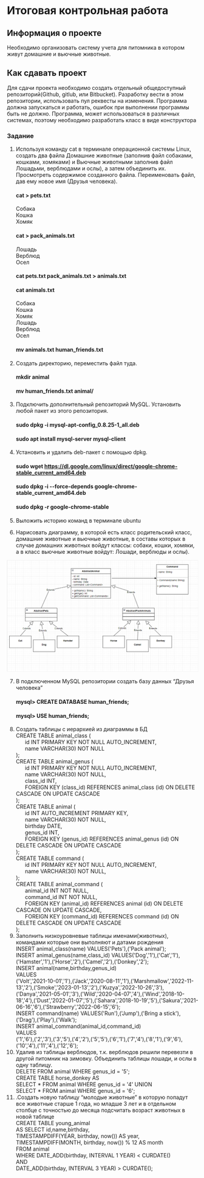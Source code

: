 ﻿# Итоговая контрольная работа
## Информация о проекте
Необходимо организовать систему учета для питомника в котором живут
домашние и вьючные животные.
## Как сдавать проект
Для сдачи проекта необходимо создать отдельный общедоступный
репозиторий(Github, gitlub, или Bitbucket). Разработку вести в этом
репозитории, использовать пул реквесты на изменения. Программа должна
запускаться и работать, ошибок при выполнении программы быть не должно.
Программа, может использоваться в различных системах, поэтому необходимо
разработать класс в виде конструктора


### Задание
1. Используя команду cat в терминале операционной системы Linux, создать
   два файла Домашние животные (заполнив файл собаками, кошками,
   хомяками) и Вьючные животными заполнив файл Лошадьми, верблюдами и
   ослы), а затем объединить их. Просмотреть содержимое созданного файла.
   Переименовать файл, дав ему новое имя (Друзья человека).

      #### cat > pets.txt
   Собака  
   Кошка  
   Хомяк
      #### cat > pack_animals.txt
   Лошадь  
   Верблюд  
   Осел

      #### cat pets.txt pack_animals.txt > animals.txt
      #### cat animals.txt
   Собака  
   Кошка  
   Хомяк  
   Лошадь  
   Верблюд  
   Осел  
      #### mv animals.txt human_friends.txt
2. Создать директорию, переместить файл туда.
      #### mkdir animal
      #### mv human_friends.txt animal/
3. Подключить дополнительный репозиторий MySQL. Установить любой пакет
   из этого репозитория.
      #### sudo dpkg -i mysql-apt-config_0.8.25-1_all.deb
      #### sudo apt install mysql-server mysql-client
4. Установить и удалить deb-пакет с помощью dpkg.
      #### sudo wget https://dl.google.com/linux/direct/google-chrome-stable_current_amd64.deb
      #### sudo dpkg -i --force-depends google-chrome-stable_current_amd64.deb
      #### sudo dpkg -r google-chrome-stable
5. Выложить историю команд в терминале ubuntu
      

6. Нарисовать диаграмму, в которой есть класс родительский класс, домашние
   животные и вьючные животные, в составы которых в случае домашних
   животных войдут классы: собаки, кошки, хомяки, а в класс вьючные животные
   войдут: Лошади, верблюды и ослы).

![UML diagram for the animals class](img/uml_animal1.png)

7. В подключенном MySQL репозитории создать базу данных “Друзья
   человека”
      #### mysql> CREATE DATABASE human_friends;
      #### mysql> USE human_friends;
8. Создать таблицы с иерархией из диаграммы в БД  
       CREATE TABLE animal_class (  
   &nbsp; &nbsp; &nbsp; id INT PRIMARY KEY NOT NULL AUTO_INCREMENT,  
   &nbsp; &nbsp; &nbsp; name VARCHAR(30) NOT NULL  
);  
       CREATE TABLE animal_genus (  
   &nbsp; &nbsp; &nbsp; id INT PRIMARY KEY NOT NULL AUTO_INCREMENT,   
   &nbsp; &nbsp; &nbsp; name VARCHAR(30) NOT NULL,  
   &nbsp; &nbsp; &nbsp; class_id INT,  
   &nbsp; &nbsp; &nbsp; FOREIGN KEY (class_id) REFERENCES animal_class (id) ON DELETE CASCADE ON UPDATE CASCADE  
);  
       CREATE TABLE animal (  
   &nbsp; &nbsp; &nbsp; id INT AUTO_INCREMENT PRIMARY KEY,  
   &nbsp; &nbsp; &nbsp; name VARCHAR(30) NOT NULL,  
   &nbsp; &nbsp; &nbsp; birthday DATE,  
   &nbsp; &nbsp; &nbsp; genus_id INT,  
   &nbsp; &nbsp; &nbsp; FOREIGN KEY (genus_id) REFERENCES animal_genus (id) ON DELETE CASCADE ON UPDATE CASCADE  
);  
       CREATE TABLE command (  
   &nbsp; &nbsp; &nbsp; id INT PRIMARY KEY NOT NULL AUTO_INCREMENT,  
   &nbsp; &nbsp; &nbsp; name VARCHAR(30) NOT NULL,   
);  
   CREATE TABLE animal_command (  
   &nbsp; &nbsp; &nbsp; animal_id INT NOT NULL,  
   &nbsp; &nbsp; &nbsp; command_id INT NOT NULL,  
   &nbsp; &nbsp; &nbsp; FOREIGN KEY (animal_id) REFERENCES animal (id) ON DELETE CASCADE ON UPDATE CASCADE,  
   &nbsp; &nbsp; &nbsp; FOREIGN KEY (command_id) REFERENCES command (id) ON DELETE CASCADE ON UPDATE CASCADE  
);  
9. Заполнить низкоуровневые таблицы именами(животных), командами
      которые они выполняют и датами рождения  
      INSERT animal_class(name) VALUES('Pets'),('Pack animal');  
      INSERT animal_genus(name,class_id) VALUES('Dog','1'),('Cat','1'),('Hamster','1'),('Horse','2'),('Camel','2'),('Donkey','2');  
      INSERT animal(name,birthday,genus_id)    
VALUES  
('Volt','2021-10-01','1'),('Jack','2020-08-11','1'),('Marshmallow','2022-11-13','2'),('Smoke','2023-01-13','2'),('Kuzya','2022-10-26','3'),('Danya','2021-05-01','3'),('Wild','2020-04-07','4'),('Wind','2018-10-18','4'),('Dust','2022-01-07','5'),('Sahara','2018-10-19','5'),('Sakura','2021-06-16','6'),('Strawberry','2022-06-15','6');  
   INSERT command(name) VALUES('Run'),('Jump'),('Bring a stick'),('Drag'),('Play'),('Walk');  
   INSERT animal_command(animal_id,command_id)  
VALUES  
('1','6'),('2','3'),('3','5'),('4','2'),('5','5'),('6','1'),('7','4'),('8','1'),('9','6'),('10','4'),('11','4'),('12','6');
10. Удалив из таблицы верблюдов, т.к. верблюдов решили перевезти в другой
        питомник на зимовку. Объединить таблицы лошади, и ослы в одну таблицу.  
      DELETE FROM animal WHERE genus_id = '5';  
    CREATE TABLE horse_donkey AS   
SELECT * FROM animal WHERE genus_id = '4' UNION  
SELECT * FROM animal WHERE genus_id = '6';
11. .Создать новую таблицу “молодые животные” в которую попадут все
    животные старше 1 года, но младше 3 лет и в отдельном столбце с точностью
    до месяца подсчитать возраст животных в новой таблице  
    CREATE TABLE young_animal  
AS SELECT id,name,birthday,  
TIMESTAMPDIFF(YEAR, birthday, now()) AS year,  
TIMESTAMPDIFF(MONTH, birthday, now()) % 12 AS month  
FROM animal  
WHERE DATE_ADD(birthday, INTERVAL 1 YEAR) < CURDATE()  
AND  
DATE_ADD(birthday, INTERVAL 3 YEAR) > CURDATE();



   
